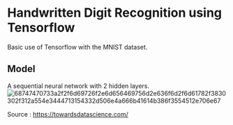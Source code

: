 # Handwritten Digit Recognition using Tensorflow
 
Basic use of Tensorflow with the MNIST dataset.

## Model

A sequential neural network with 2 hidden layers. ![68747470733a2f2f6d69726f2e6d656469756d2e636f6d2f6d61782f3830302f312a554e3444713154332d506e4a666b41614b386f3554512e706e67](https://user-images.githubusercontent.com/73185061/112461859-aafcc080-8d60-11eb-85c2-0daab28137c0.png)


Source : https://towardsdatascience.com/
